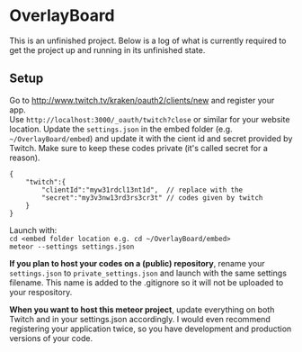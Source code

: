 # OverlayBoard
This is an unfinished project. Below is a log of what is currently required to get the project up and running in its unfinished state.
## Setup
Go to http://www.twitch.tv/kraken/oauth2/clients/new and register your app.  
Use ``http://localhost:3000/_oauth/twitch?close`` or similar for your website location.
Update the ``settings.json`` in the embed folder (e.g. ``~/OverlayBoard/embed``) and update it with the cient id and secret provided by Twitch. Make sure to keep these codes private (it's called secret for a reason).
```
{
    "twitch":{
        "clientId":"myw31rdcl13nt1d",  // replace with the 
        "secret":"my3v3nw13rd3rs3cr3t" // codes given by twitch
    }
}
```

Launch with:  
``cd <embed folder location e.g. cd ~/OverlayBoard/embed>``  
``meteor --settings settings.json``

__If you plan to host your codes on a (public) repository__, rename your ``settings.json`` to ``private_settings.json`` and launch with the same settings filename. This name is added to the .gitignore so it will not be uploaded to your respository.

__When you want to host this meteor project__, update everything on both Twitch and in your settings.json accordingly. I would even recommend registering your application twice, so you have development and production versions of your code.